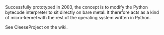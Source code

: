 Successfully prototyped in 2003, the concept is to modify the Python bytecode interpreter to sit directly on bare metal. It therefore acts as a kind of micro-kernel with the rest of the operating system written in Python.

See CleeseProject on the wiki.